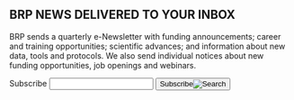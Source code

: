 <div class="subscribe">
    <h2 class="newsletter-heading">BRP NEWS DELIVERED TO YOUR INBOX</h2>
    <div class="newsletter-container">
        <div class="text">
            <p>BRP sends a quarterly e-Newsletter with funding announcements; career and training opportunities; scientific advances; and information about new data, tools and protocols. We also send individual notices about new funding opportunities, job openings and webinars.</p>
        </div>
        <div class="sign-up">
            <section aria-label="Search component">
                <form class="usa-search" role="search">
                    <label class="usa-sr-only" for="search-field">Subscribe</label>
                    <input class="usa-input" id="search-field" type="search" name="search" />
                    <button class="usa-button" type="submit">
                    <span class="usa-search__submit-text">Subscribe</span
                    ><img
                        src="/assets/img/usa-icons-bg/search--white.svg"
                        class="usa-search__submit-icon"
                        alt="Search"
                    />
                    </button>
                </form>
            </section>
        </div>
    </div>
</div>